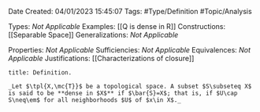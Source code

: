 <div class="topSpace"></div>

Date Created: 04/01/2023 15:45:07
Tags: #Type/Definition #Topic/Analysis

Types: _Not Applicable_
Examples: [[Q is dense in R]]
Constructions: [[Separable Space]]
Generalizations: _Not Applicable_

Properties: _Not Applicable_
Sufficiencies: _Not Applicable_
Equivalences: _Not Applicable_
Justifications: [[Characterizations of closure]]

``` ad-Definition
title: Definition.

_Let $\tpl{X,\mc{T}}$ be a topological space. A subset $S\subseteq X$ is said to be **dense in $X$** if $\bar{S}=X$; that is, if $U\cap S\neq\em$ for all neighborhoods $U$ of $x\in X$._

```
